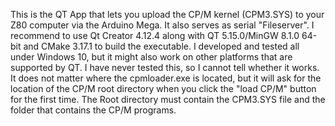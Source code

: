 This is the QT App that lets you upload the CP/M kernel (CPM3.SYS) to your Z80 computer via the Arduino Mega. It also serves as serial "Fileserver". I recommend to use Qt Creator 4.12.4 along with QT 5.15.0/MinGW 8.1.0 64-bit and CMake 3.17.1 to build the executable. I developed and tested all under Windows 10, but it might also work on other platforms that are supported by QT. I have never tested this, so I cannot tell whether it works. It does not matter where the cpmloader.exe is located, but it will ask for the location of the CP/M root directory when you click the "load CP/M" button for the first time. The Root directory must contain the CPM3.SYS file and the folder that contains the CP/M programs.
